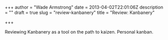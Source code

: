 +++
author = "Wade Armstrong"
date = 2013-04-02T22:01:06Z
description = ""
draft = true
slug = "review-kanbanery"
title = "Review: Kanbanery"

+++


Reviewing Kanbanery as a tool on the path to kaizen. Personal kanban.

